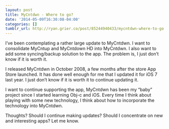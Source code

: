 ```yaml
---
layout: post
title: MyCntdwn - Where to go?
date: '2014-05-09T16:30:08-04:00'
categories: []
tumblr_url: http://ryan.grier.co/post/85244940433/mycntdwn-where-to-go
---
```

I’ve been contemplating a rather large update to MyCntdwn. I want to consolidate MyCntup and MyCntdown HD into MyCntdwn. I also want to add some syncing/backup solution to the app. The problem is, I just don’t know if it is worth it.

I released MyCntdwn in October 2008, a few months after the store App Store launched. It has done well enough for me that I updated it for iOS 7 last year. I just don’t know if it is worth it to continue updating it.

I want to continue supporting the app, MyCntdwn has been my “baby” project since I started learning Obj-c and iOS. Every time I think about playing with some new technology, I think about how to incorporate the technology into MyCntdwn.

Thoughts? Should I continue making updates? Should I concentrate on new and interesting apps? Let me know.

